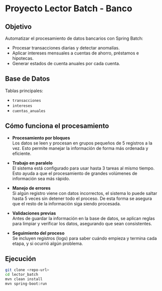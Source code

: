 # Proyecto Lector Batch - Banco

## Objetivo
Automatizar el procesamiento de datos bancarios con Spring Batch:  
- Procesar transacciones diarias y detectar anomalías.  
- Aplicar intereses mensuales a cuentas de ahorro, préstamos e hipotecas.  
- Generar estados de cuenta anuales por cada cuenta.


## Base de Datos
Tablas principales:  
- `transacciones`  
- `intereses`  
- `cuentas_anuales`


## Cómo funciona el procesamiento

- **Procesamiento por bloques**  
  Los datos se leen y procesan en grupos pequeños de 5 registros a la vez. Esto permite manejar la información de forma más ordenada y eficiente.  

- **Trabajo en paralelo**  
  El sistema está configurado para usar hasta 3 tareas al mismo tiempo. Esto ayuda a que el procesamiento de grandes volúmenes de información sea más rápido.  

- **Manejo de errores**  
  Si algún registro viene con datos incorrectos, el sistema lo puede saltar hasta 5 veces sin detener todo el proceso. De esta forma se asegura que el resto de la información siga siendo procesada.  

- **Validaciones previas**  
  Antes de guardar la información en la base de datos, se aplican reglas para limpiar y verificar los datos, asegurando que sean consistentes.  

- **Seguimiento del proceso**  
  Se incluyen registros (logs) para saber cuándo empieza y termina cada etapa, y si ocurrió algún problema.  

## Ejecución
```bash
git clone <repo-url>
cd lector_batch
mvn clean install
mvn spring-boot:run
